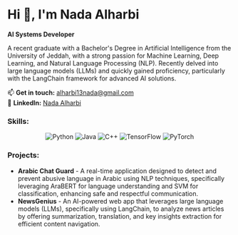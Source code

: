 # Hi 👋, I'm Nada Alharbi

**AI Systems Developer**

A recent graduate with a Bachelor's Degree in Artificial Intelligence from the University of Jeddah, with a strong passion for Machine Learning, Deep Learning, and Natural Language Processing (NLP). Recently delved into large language models (LLMs) and quickly gained proficiency, particularly with the LangChain framework for advanced AI solutions.

📫 **Get in touch:** [alharbi13nada@gmail.com](mailto:alharbi13nada@gmail.com)  
🔗 **LinkedIn:** [Nada Alharbi](https://www.linkedin.com/in/nada-alharbii-/)

### Skills:
<p align="center">
    <img src="https://img.shields.io/badge/Python-3776AB?style=for-the-badge&logo=python&logoColor=white" alt="Python"/>
    <img src="https://img.shields.io/badge/Java-007396?style=for-the-badge&logo=java&logoColor=white" alt="Java"/>
    <img src="https://img.shields.io/badge/C%2B%2B-00599C?style=for-the-badge&logo=c%2B%2B&logoColor=white" alt="C++"/>
    <img src="https://img.shields.io/badge/TensorFlow-FF6F00?style=for-the-badge&logo=tensorflow&logoColor=white" alt="TensorFlow"/>
    <img src="https://img.shields.io/badge/PyTorch-EE4C2C?style=for-the-badge&logo=pytorch&logoColor=white" alt="PyTorch"/>
</p>

### Projects:
- **Arabic Chat Guard** - A real-time application designed to detect and prevent abusive language in Arabic using NLP techniques, specifically leveraging AraBERT for language understanding and SVM for classification, enhancing safe and respectful communication.
- **NewsGenius** - An AI-powered web app that leverages large language models (LLMs), specifically using LangChain, to analyze news articles by offering summarization, translation, and key insights extraction for efficient content navigation.

